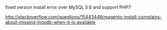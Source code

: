 fixed version install error over MySQL 5.6
and support PHP7

http://stackoverflow.com/questions/15443448/magento-install-complains-about-missing-innodb-when-it-is-available
